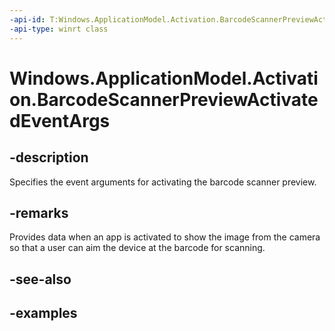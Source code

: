 ```yaml
---
-api-id: T:Windows.ApplicationModel.Activation.BarcodeScannerPreviewActivatedEventArgs
-api-type: winrt class
---
```


<!-- Class syntax.
public class BarcodeScannerPreviewActivatedEventArgs : IActivatedEventArgs, IActivatedEventArgsWithUser, IBarcodeScannerPreviewActivatedEventArgs
-->

# Windows.ApplicationModel.Activation.BarcodeScannerPreviewActivatedEventArgs

## -description
Specifies the event arguments for activating the barcode scanner preview.

## -remarks
Provides data when an app is activated to show the image from the camera so that a user can aim the device at the barcode for scanning.

## -see-also

## -examples

